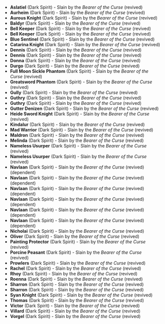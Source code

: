 - **Aslatiel** (Dark Spirit) - Slain by the _Bearer of the Curse_ (revived)
- **Aurheim** (Dark Spirit) - Slain by the _Bearer of the Curse_ (revived)
- **Aurous Knight** (Dark Spirit) - Slain by the _Bearer of the Curse_ (revived)
- **Baldyr** (Dark Spirit) - Slain by the _Bearer of the Curse_ (revived)
- **Bell Keeper** (Dark Spirit) - Slain by the _Bearer of the Curse_ (revived)
- **Bell Keeper** (Dark Spirit) - Slain by the _Bearer of the Curse_ (revived)
- **Blue Sentinel** (Dark Spirit) - Slain by the _Bearer of the Curse_ (revived)
- **Catarina Knight** (Dark Spirit) - Slain by the _Bearer of the Curse_ (revived)
- **Dennis** (Dark Spirit) - Slain by the _Bearer of the Curse_ (revived)
- **Dennis** (Dark Spirit) - Slain by the _Bearer of the Curse_ (revived)
- **Donna** (Dark Spirit) - Slain by the _Bearer of the Curse_ (revived)
- **Durgo** (Dark Spirit) - Slain by the _Bearer of the Curse_ (revived)
- **Full Moon Sickle Phantom** (Dark Spirit) - Slain by the _Bearer of the Curse_ (revived)
- **Greatsword Phantom** (Dark Spirit) - Slain by the _Bearer of the Curse_ (revived)
- **Gully** (Dark Spirit) - Slain by the _Bearer of the Curse_ (revived)
- **Guthry** (Dark Spirit) - Slain by the _Bearer of the Curse_ (revived)
- **Guthry** (Dark Spirit) - Slain by the _Bearer of the Curse_ (revived)
- **Gutter Denizen** (Dark Spirit) - Slain by the _Bearer of the Curse_ (revived)
- **Heide Sword Knight** (Dark Spirit) - Slain by the _Bearer of the Curse_ (revived)
- **Kindalur** (Dark Spirit) - Slain by the _Bearer of the Curse_ (revived)
- **Mad Warrior** (Dark Spirit) - Slain by the _Bearer of the Curse_ (revived)
- **Maldron** (Dark Spirit) - Slain by the _Bearer of the Curse_ (revived)
- **Melinda** (Dark Spirit) - Slain by the _Bearer of the Curse_ (revived)
- **Nameless Usurper** (Dark Spirit) - Slain by the _Bearer of the Curse_ (revived)
- **Nameless Usurper** (Dark Spirit) - Slain by the _Bearer of the Curse_ (revived)
- **Navlaan** (Dark Spirit) - Slain by the _Bearer of the Curse_ (revived) (dependent)
- **Navlaan** (Dark Spirit) - Slain by the _Bearer of the Curse_ (revived) (dependent)
- **Navlaan** (Dark Spirit) - Slain by the _Bearer of the Curse_ (revived) (dependent)
- **Navlaan** (Dark Spirit) - Slain by the _Bearer of the Curse_ (revived) (dependent)
- **Navlaan** (Dark Spirit) - Slain by the _Bearer of the Curse_ (revived) (dependent)
- **Navlaan** (Dark Spirit) - Slain by the _Bearer of the Curse_ (revived) (dependent)
- **Nicholai** (Dark Spirit) - Slain by the _Bearer of the Curse_ (revived)
- **Oliver** (Dark Spirit) - Slain by the _Bearer of the Curse_ (revived)
- **Painting Protector** (Dark Spirit) - Slain by the _Bearer of the Curse_ (revived)
- **Porcine Peasant** (Dark Spirit) - Slain by the _Bearer of the Curse_ (revived)
- **Prowlers** (Dark Spirit) - Slain by the _Bearer of the Curse_ (revived)
- **Rachel** (Dark Spirit) - Slain by the _Bearer of the Curse_ (revived)
- **Rhoy** (Dark Spirit) - Slain by the _Bearer of the Curse_ (revived)
- **Roenna** (Dark Spirit) - Slain by the _Bearer of the Curse_ (revived)
- **Sharron** (Dark Spirit) - Slain by the _Bearer of the Curse_ (revived)
- **Sharron** (Dark Spirit) - Slain by the _Bearer of the Curse_ (revived)
- **Syan Knight** (Dark Spirit) - Slain by the _Bearer of the Curse_ (revived)
- **Thomas** (Dark Spirit) - Slain by the _Bearer of the Curse_ (revived)
- **Victor** (Dark Spirit) - Slain by the _Bearer of the Curse_ (revived)
- **Villard** (Dark Spirit) - Slain by the _Bearer of the Curse_ (revived)
- **Vorgel** (Dark Spirit) - Slain by the _Bearer of the Curse_ (revived)